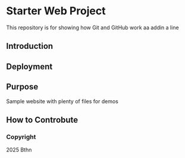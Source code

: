 # Starter Web Project

This repository is for showing how Git and GitHub work
aa
addin a line 
## Introduction

## Deployment

## Purpose

Sample website with plenty of files for demos

## How to Controbute

### Copyright
2025 Bthn
